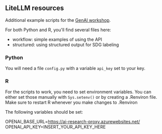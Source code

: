 ## LiteLLM resources

Additional example scripts for the [GenAI workshop](https://paulmaxus.github.io/api-lesson/).

For both Python and R, you'll find several files here:

- workflow: simple examples of using the API
- structured: using structured output for SDG labeling

### Python

You will need a file `config.py` with a variable `api_key` set to your key.

### R

For the scripts to work, you need to set environment variables. You can either set those manually with `Sys.setenv()` or by creating a .Renviron file.
Make sure to restart R whenever you make changes to .Renviron

The following variables should be set:

OPENAI_BASE_URL=https://ai-research-proxy.azurewebsites.net/
OPENAI_API_KEY=INSERT_YOUR_API_KEY_HERE